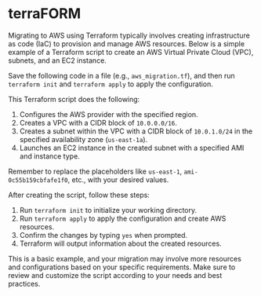 # terraFORM
Migrating to AWS using Terraform typically involves creating infrastructure as code (IaC) to provision and manage AWS resources. Below is a simple example of a Terraform script to create an AWS Virtual Private Cloud (VPC), subnets, and an EC2 instance.

Save the following code in a file (e.g., `aws_migration.tf`), and then run `terraform init` and `terraform apply` to apply the configuration.

This Terraform script does the following:

1. Configures the AWS provider with the specified region.
2. Creates a VPC with a CIDR block of `10.0.0.0/16`.
3. Creates a subnet within the VPC with a CIDR block of `10.0.1.0/24` in the specified availability zone (`us-east-1a`).
4. Launches an EC2 instance in the created subnet with a specified AMI and instance type.

Remember to replace the placeholders like `us-east-1`, `ami-0c55b159cbfafe1f0`, etc., with your desired values.

After creating the script, follow these steps:

1. Run `terraform init` to initialize your working directory.
2. Run `terraform apply` to apply the configuration and create AWS resources.
3. Confirm the changes by typing `yes` when prompted.
4. Terraform will output information about the created resources.

This is a basic example, and your migration may involve more resources and configurations based on your specific requirements. Make sure to review and customize the script according to your needs and best practices.
